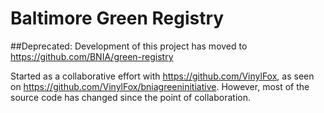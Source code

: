 # Baltimore Green Registry
##Deprecated:
Development of this project has moved to https://github.com/BNIA/green-registry

Started as a collaborative effort with https://github.com/VinylFox, as seen on https://github.com/VinylFox/bniagreeninitiative. However, most of the source code has changed since the point of collaboration. 

